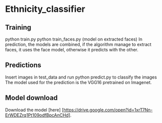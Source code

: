 # Ethnicity_classifier

## Training
python train.py 
python train_faces.py (model on extracted faces)
In prediction, the models are combined, if the algorithm manage to extract faces, it uses the face model, 
otherwise it predicts with the other.

## Predictions
Insert images in test_data and run python predict.py to classify the images
The model used for the prediction is the VGG16 pretrained on Imagenet.

## Model download
Download the model [here] [https://drive.google.com/open?id=1xrT7Nn-ErWDEZrq1Pt109odfBpcAnCHd].


